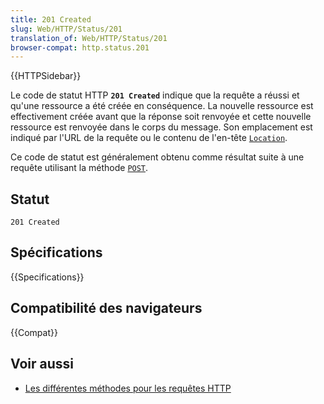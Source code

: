 ```yaml
---
title: 201 Created
slug: Web/HTTP/Status/201
translation_of: Web/HTTP/Status/201
browser-compat: http.status.201
---
```


{{HTTPSidebar}}

Le code de statut HTTP **`201 Created`** indique que la requête a réussi et qu'une ressource a été créée en conséquence. La nouvelle ressource est effectivement créée avant que la réponse soit renvoyée et cette nouvelle ressource est renvoyée dans le corps du message. Son emplacement est indiqué par l'URL de la requête ou le contenu de l'en-tête [`Location`](/fr/docs/Web/HTTP/Headers/Location).

Ce code de statut est généralement obtenu comme résultat suite à une requête utilisant la méthode [`POST`](/fr/docs/Web/HTTP/Methods/POST).

## Statut

```
201 Created
```

## Spécifications

{{Specifications}}

## Compatibilité des navigateurs

{{Compat}}

## Voir aussi

- [Les différentes méthodes pour les requêtes HTTP](/fr/docs/Web/HTTP/Methods)
